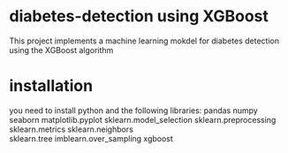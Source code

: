 # diabetes-detection using XGBoost 
This project implements a machine learning mokdel for diabetes detection using the XGBoost algorithm

# installation 
you need to install python and the following libraries:
pandas
numpy
seaborn
matplotlib.pyplot
sklearn.model_selection
sklearn.preprocessing
sklearn.metrics 
sklearn.neighbors  
sklearn.tree 
imblearn.over_sampling 
xgboost 
